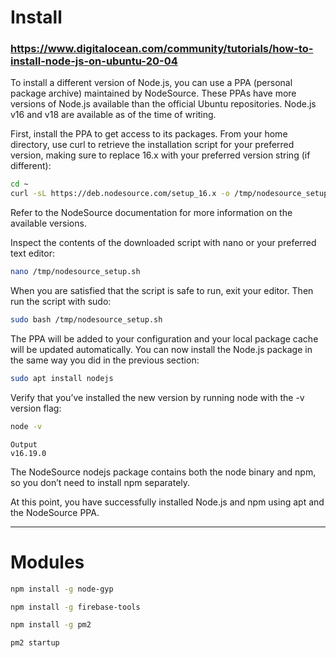 # Install
### https://www.digitalocean.com/community/tutorials/how-to-install-node-js-on-ubuntu-20-04

To install a different version of Node.js, you can use a PPA (personal package archive) maintained by NodeSource. These PPAs have more versions of Node.js available than the official Ubuntu repositories. Node.js v16 and v18 are available as of the time of writing.

First, install the PPA to get access to its packages. From your home directory, use curl to retrieve the installation script for your preferred version, making sure to replace 16.x with your preferred version string (if different):

```bash
cd ~
curl -sL https://deb.nodesource.com/setup_16.x -o /tmp/nodesource_setup.sh
```

Refer to the NodeSource documentation for more information on the available versions.

Inspect the contents of the downloaded script with nano or your preferred text editor:

```bash
nano /tmp/nodesource_setup.sh
```

When you are satisfied that the script is safe to run, exit your editor. Then run the script with sudo:

```bash
sudo bash /tmp/nodesource_setup.sh
```

The PPA will be added to your configuration and your local package cache will be updated automatically. You can now install the Node.js package in the same way you did in the previous section:

```bash
sudo apt install nodejs
```

Verify that you’ve installed the new version by running node with the -v version flag:

```bash
node -v
```

```
Output
v16.19.0
```

The NodeSource nodejs package contains both the node binary and npm, so you don’t need to install npm separately.

At this point, you have successfully installed Node.js and npm using apt and the NodeSource PPA.

<hr/>

# Modules

```bash
npm install -g node-gyp

npm install -g firebase-tools

npm install -g pm2

pm2 startup
```